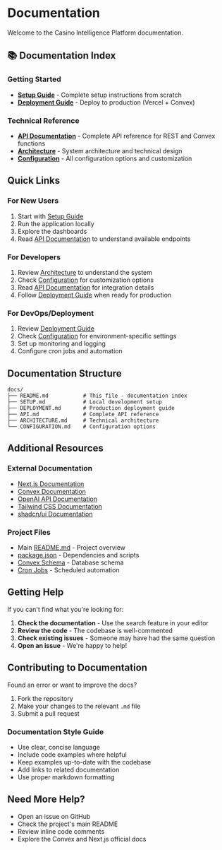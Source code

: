 # Documentation

Welcome to the Casino Intelligence Platform documentation.

## 📚 Documentation Index

### Getting Started

- **[Setup Guide](./SETUP.md)** - Complete setup instructions from scratch
- **[Deployment Guide](./DEPLOYMENT.md)** - Deploy to production (Vercel + Convex)

### Technical Reference

- **[API Documentation](./API.md)** - Complete API reference for REST and Convex functions
- **[Architecture](./ARCHITECTURE.md)** - System architecture and technical design
- **[Configuration](./CONFIGURATION.md)** - All configuration options and customization

## Quick Links

### For New Users

1. Start with [Setup Guide](./SETUP.md)
2. Run the application locally
3. Explore the dashboards
4. Read [API Documentation](./API.md) to understand available endpoints

### For Developers

1. Review [Architecture](./ARCHITECTURE.md) to understand the system
2. Check [Configuration](./CONFIGURATION.md) for customization options
3. Read [API Documentation](./API.md) for integration details
4. Follow [Deployment Guide](./DEPLOYMENT.md) when ready for production

### For DevOps/Deployment

1. Review [Deployment Guide](./DEPLOYMENT.md)
2. Check [Configuration](./CONFIGURATION.md) for environment-specific settings
3. Set up monitoring and logging
4. Configure cron jobs and automation

## Documentation Structure

```
docs/
├── README.md           # This file - documentation index
├── SETUP.md            # Local development setup
├── DEPLOYMENT.md       # Production deployment guide
├── API.md              # Complete API reference
├── ARCHITECTURE.md     # Technical architecture
└── CONFIGURATION.md    # Configuration options
```

## Additional Resources

### External Documentation

- [Next.js Documentation](https://nextjs.org/docs)
- [Convex Documentation](https://docs.convex.dev)
- [OpenAI API Documentation](https://platform.openai.com/docs)
- [Tailwind CSS Documentation](https://tailwindcss.com/docs)
- [shadcn/ui Documentation](https://ui.shadcn.com)

### Project Files

- Main [README.md](../README.md) - Project overview
- [package.json](../package.json) - Dependencies and scripts
- [Convex Schema](../convex/schema.ts) - Database schema
- [Cron Jobs](../convex/crons.ts) - Scheduled automation

## Getting Help

If you can't find what you're looking for:

1. **Check the documentation** - Use the search feature in your editor
2. **Review the code** - The codebase is well-commented
3. **Check existing issues** - Someone may have had the same question
4. **Open an issue** - We're happy to help!

## Contributing to Documentation

Found an error or want to improve the docs?

1. Fork the repository
2. Make your changes to the relevant `.md` file
3. Submit a pull request

### Documentation Style Guide

- Use clear, concise language
- Include code examples where helpful
- Keep examples up-to-date with the codebase
- Add links to related documentation
- Use proper markdown formatting

## Need More Help?

- Open an issue on GitHub
- Check the project's main README
- Review inline code comments
- Explore the Convex and Next.js official docs
